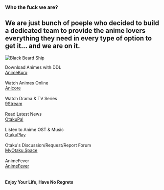 ### Who the fuck we are?
## We are just bunch of poeple who decided to build a dedicated team to provide the anime lovers everything they need in every type of option to get it... and we are on it.

![Black Beard Ship]([/assets/images/tux.png](https://i.imgur.com/m3YNxjQ.jpg))

Download Animes with DDL <br>
[AnimeKuro](https://animekuro.org)<br>
<br>
Watch Animes Online<br>
[Anicore](https://anicore.org)<br>
<br>
Watch Drama & TV Series <br>
[9Stream](https://9stream.io)<br>
<br>
Read Latest News<br>
[OtakuPal](https://otakupal.com/)<br>
<br>
Listen to Anime OST & Music <br>
[OtakuPlay](https://otakuplay.moe/)<br>
<br>
Otaku's Discussion/Request/Report Forum<br>
[MyOtaku.Space](https://MyOtaku.space/)<br>
<br>
AnimeFever<br>
[AnimeFever](https://animefever.xyz/)<br>
<br>

#### Enjoy Your Life, Have No Regrets
